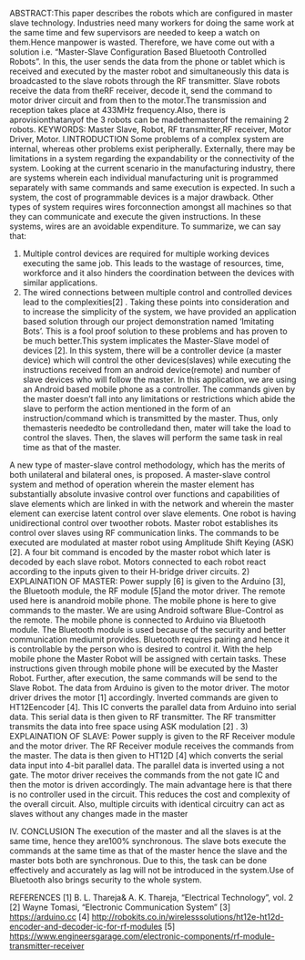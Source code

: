 ABSTRACT:This paper describes the robots which are configured in master slave technology. Industries need many
workers for doing the same work at the same time and few supervisors are needed to keep a watch on them.Hence
manpower is wasted. Therefore, we have come out with a solution i.e. “Master-Slave Configuration Based Bluetooth
Controlled Robots”. In this, the user sends the data from the phone or tablet which is received and executed by the
master robot and simultaneously this data is broadcasted to the slave robots through the RF transmitter. Slave robots
receive the data from theRF receiver, decode it, send the command to motor driver circuit and from then to the
motor.The transmission and reception takes place at 433MHz frequency.Also, there is aprovisionthatanyof the 3 robots
can be madethemasterof the remaining 2 robots.
KEYWORDS: Master Slave, Robot, RF transmitter,RF receiver, Motor Driver, Motor.
I.INTRODUCTION
Some problems of a complex system are internal, whereas other problems exist peripherally. Externally, there
may be limitations in a system regarding the expandability or the connectivity of the system. Looking at the current
scenario in the manufacturing industry, there are systems wherein each individual manufacturing unit is programmed
separately with same commands and same execution is expected. In such a system, the cost of programmable devices is
a major drawback. Other types of system requires wires forconnection amongst all machines so that they can
communicate and execute the given instructions. In these systems, wires are an avoidable expenditure.
To summarize, we can say that:
1) Multiple control devices are required for multiple working devices executing the same job. This leads to the wastage
of resources, time, workforce and it also hinders the coordination between the devices with similar applications.
2) The wired connections between multiple control and controlled devices lead to the complexities[2]
.
Taking these points into consideration and to increase the simplicity of the system, we have provided an
application based solution through our project demonstration named ‘Imitating Bots’. This is a fool proof solution to
these problems and has proven to be much better.This system implicates the Master-Slave model of devices [2]. In this
system, there will be a controller device (a master device) which will control the other devices(slaves) while executing
the instructions received from an android device(remote) and number of slave devices who will follow the master.
In this application, we are using an Android based mobile phone as a controller. The commands given by the
master doesn’t fall into any limitations or restrictions which abide the slave to perform the action mentioned in the form
of an instruction/command which is transmitted by the master. Thus, only themasteris neededto be controlledand then,
mater will take the load to control the slaves. Then, the slaves will perform the same task in real time as that of the
master.
 
A new type of master-slave control methodology, which has the merits of both unilateral and bilateral ones, is
proposed. A master-slave control system and method of operation wherein the master element has substantially
absolute invasive control over functions and capabilities of slave elements which are linked in with the network and
wherein the master element can exercise latent control over slave elements. One robot is having unidirectional control
over twoother robots. Master robot establishes its control over slaves using RF communication links. The commands to
be executed are modulated at master robot using Amplitude Shift Keying (ASK) [2]. A four bit command is encoded by
the master robot which later is decoded by each slave robot. Motors connected to each robot react according to the
inputs given to their H-bridge driver circuits. 
2) EXPLAINATION OF MASTER:
Power supply [6] is given to the Arduino [3], the Bluetooth module, the RF module [5]and the motor driver. The
remote used here is anandroid mobile phone. The mobile phone is here to give commands to the master. We are using
Android software Blue-Control as the remote. The mobile phone is connected to Arduino via Bluetooth module. The
Bluetooth module is used because of the security and better communication mediumit provides. Bluetooth requires
pairing and hence it is controllable by the person who is desired to control it. With the help mobile phone the Master
Robot will be assigned with certain tasks. These instructions given through mobile phone will be executed by the
Master Robot. Further, after execution, the same commands will be send to the Slave Robot. The data from Arduino is
given to the motor driver. The motor driver drives the motor [1] accordingly. Inverted commands are given to
HT12Eencoder [4]. This IC converts the parallel data from Arduino into serial data. This serial data is then given to RF
transmitter. The RF transmitter transmits the data into free space using ASK modulation [2]
.
3) EXPLAINATION OF SLAVE:
Power supply is given to the RF Receiver module and the motor driver. The RF Receiver module receives the
commands from the master. The data is then given to HT12D [4] which converts the serial data input into 4-bit parallel
data. The parallel data is inverted using a not gate. The motor driver receives the commands from the not gate IC and
then the motor is driven accordingly. The main advantage here is that there is no controller used in the circuit. This reduces the cost and complexity of the overall circuit. Also, multiple circuits with identical circuitry can act as slaves
without any changes made in the master

IV. CONCLUSION
The execution of the master and all the slaves is at the same time, hence they are100% synchronous. The slave
bots execute the commands at the same time as that of the master hence the slave and the master bots both are 
synchronous. Due to this, the task can be done effectively and accurately as lag will not be introduced in the
system.Use of Bluetooth also brings security to the whole system.



REFERENCES
[1] B. L. Thareja& A. K. Thareja, “Electrical Technology”, vol. 2
[2] Wayne Tomasi, “Electronic Communication System”
[3] https://arduino.cc
[4] http://robokits.co.in/wirelesssolutions/ht12e-ht12d-encoder-and-decoder-ic-for-rf-modules
[5] https://www.engineersgarage.com/electronic-components/rf-module-transmitter-receiver
